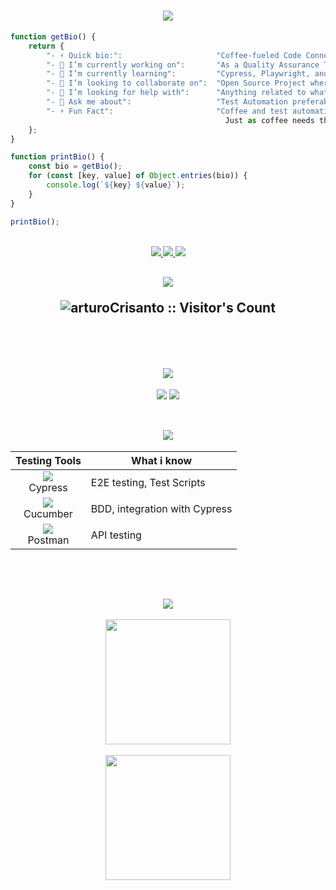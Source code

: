 
<h1 align="center">
    <img src="https://readme-typing-svg.herokuapp.com/?font=Amatic+SC&size=75&center=true&vCenter=true&width=500&height=70&duration=3000&lines=Kumusta+👋;+I%27m+Ruz+🙋‍♂️+!;&color=F66" />
</h1>
    
```javascript
function getBio() {
    return {
        "- ⚡ Quick bio:":                     "Coffee-fueled Code Connoisseur: A Tech Enthusiast from the Philippines with a Passion for Test Automation👨🏻‍💻",
        "- 🔭 I’m currently working on":       "As a Quality Assurance Tester in Gaplabs",
        "- 🌱 I’m currently learning":         "Cypress, Playwright, and Next.js --- Sharpening my Test Automation skills (Personal goal)",
        "- 👯 I’m looking to collaborate on":  "Open Source Project where i can Test my Automation",
        "- 🤔 I’m looking for help with":      "Anything related to what I am currently learning 😅",
        "- 💬 Ask me about":                   "Test Automation preferably about Cypress",
        "- ⚡ Fun Fact":                       "Coffee and test automation both thrive on precision.
                                                Just as coffee needs the perfect blend, test automation relies on meticulous scripting for flawless execution"
    };
}

function printBio() {
    const bio = getBio();
    for (const [key, value] of Object.entries(bio)) {
        console.log(`${key} ${value}`);
    }
}

printBio();
```
<br>
<div align="center" style="font-family: 'Amatic SC', cursive; color: orange;"> 
  <a href="arturocrisanto1@gmail.com">
    <img src="https://img.shields.io/badge/Gmail-333333?style=for-the-badge&logo=gmail&logoColor=red" />
  </a>
  <a href="https://www.linkedin.com/in/mark-ruzell-maray/" target="_blank">
    <img src="https://img.shields.io/badge/LinkedIn-0077B5?style=for-the-badge&logo=linkedin&logoColor=white" target="_blank" />
  </a>
  <a href="https://www.facebook.com/ruzell2143" target="_blank">
    <img src="https://img.shields.io/badge/Facebook-1877F2?style=for-the-badge&logo=facebook&logoColor=white" target="_blank" />
  </a>
</div>

<h2 align="center">
    <img src="https://readme-typing-svg.herokuapp.com?font=Jaro&size=20&pause=1000&color=FFC300&center=true&repeat=false&random=true&width=441&height=60&lines=Visitor's+Count:" />
    <p align="center"><img src="https://profile-counter.glitch.me/{arturoCrisanto}/count.svg" alt="arturoCrisanto :: Visitor's Count" /></p>
</h2>



<br>
<br>

<h2 align="center">
    <img src="https://readme-typing-svg.herokuapp.com?font=Jaro&size=30&pause=1000&color=FFC300&center=true&repeat=false&random=true&width=441&height=60&lines=Language-Frameworks-tools" />
</h2>

<div align="center">
    <img src="https://skillicons.dev/icons?i=react,next,html,javascript,css,vscode,github,figma,tailwind,git,npm" />
    <img src="https://skillicons.dev/icons?i=nodejs,firebase,mysql,mongodb" />
    <br>
</div>

<br>


<div align="center">
<h2 align="center">
    <img src="https://readme-typing-svg.herokuapp.com?font=Jaro&size=30&pause=1000&color=FFC300&center=true&repeat=false&random=true&width=441&height=60&lines=Test+Automation+Tools" />
</h2>

|  Testing Tools                                                                            | What i know                  |
|-------------------------------------------------------------------------------------------|------------------------------|
| <div align="center"><img src="https://skillicons.dev/icons?i=cypress" /><br>Cypress</div> | E2E testing, Test Scripts    |
| <div align="center"><img src="https://skillicons.dev/icons?i=gherkin" /><br>Cucumber</div>| BDD, integration with Cypress|
| <div align="center"><img src="https://skillicons.dev/icons?i=postman" /><br>Postman</div> | API testing                  |

</div>
<br>
<br>

<h2 align="center">
    <img src="https://readme-typing-svg.herokuapp.com?font=Jaro&size=30&pause=1000&color=FFC300&center=true&repeat=false&random=true&width=441&height=60&lines=My+So+Called+Stats" />
</h2>

<div align="Center">
  <a>
    <img height="200" align="Center" src="https://github-readme-stats.vercel.app/api?username=arturoCrisanto&show_icons=true&theme=gruvbox&rank_icon=github&border_radius=30" />
  </a>
    <br>
    <br>
  <a>
    <img height="200" align="Center" src="https://github-readme-stats.vercel.app/api/top-langs/?username=arturoCrisanto&hide_progress=true_icons=true&theme=gruvbox&border_radius=30&card_width=700" />
  </a>
</div>




